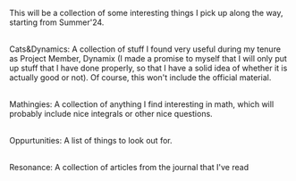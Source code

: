 This will be a collection of some interesting things I pick up along the way, starting from Summer'24. <br> <br>

Cats&Dynamics: A collection of stuff I found very useful during my tenure as Project Member, Dynamix (I made a promise to myself that I will only put up stuff that I have done properly, so that I have a solid idea of whether it is actually good or not). Of course, this won't include the official material. <br><br>

Mathingies: A collection of anything I find interesting in math, which will probably include nice integrals or other nice questions. <br><br>

Oppurtunities: A list of things to look out for.<br><br>

Resonance: A collection of articles from the journal that I've read

